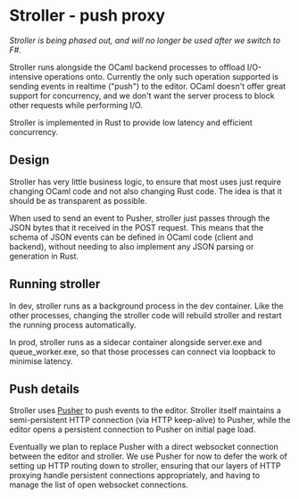 # Stroller - push proxy

_Stroller is being phased out, and will no longer be used after we switch to F#._

Stroller runs alongside the OCaml backend processes to offload I/O-intensive
operations onto. Currently the only such operation supported is sending events
in realtime ("push") to the editor. OCaml doesn't offer great support for
concurrency, and we don't want the server process to block other requests while
performing I/O.

Stroller is implemented in Rust to provide low latency and efficient
concurrency.

## Design

Stroller has very little business logic, to ensure that most uses just require
changing OCaml code and not also changing Rust code. The idea is that it should
be as transparent as possible.

When used to send an event to Pusher, stroller just passes through the JSON
bytes that it received in the POST request. This means that the schema of JSON
events can be defined in OCaml code (client and backend), without needing to
also implement any JSON parsing or generation in Rust.

## Running stroller

In dev, stroller runs as a background process in the dev container. Like the
other processes, changing the stroller code will rebuild stroller and restart
the running process automatically.

In prod, stroller runs as a sidecar container alongside server.exe and
queue_worker.exe, so that those processes can connect via loopback to minimise
latency.

## Push details

Stroller uses [Pusher](https://pusher.com/) to push events to the editor.
Stroller itself maintains a semi-persistent HTTP connection (via HTTP
keep-alive) to Pusher, while the editor opens a persistent connection to Pusher
on initial page load.

Eventually we plan to replace Pusher with a direct websocket connection between
the editor and stroller. We use Pusher for now to defer the work of setting up
HTTP routing down to stroller, ensuring that our layers of HTTP proxying handle
persistent connections appropriately, and having to manage the list of open
websocket connections.

